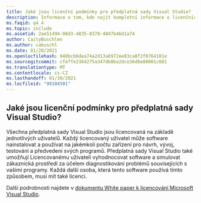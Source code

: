 ```yaml
---
title: Jaké jsou licenční podmínky pro předplatná sady Visual Studio?
description: Informace o tom, kde najít kompletní informace o licenčních podmínkách sady Visual Studio
ms.faqid: q4_4
ms.topic: include
ms.assetid: 2ae51494-98d3-4835-8378-4847b46d1a74
author: CaityBuschlen
ms.author: cabuschl
ms.date: 01/28/2021
ms.openlocfilehash: 940bcb6dea74a2d13a6972ee83ca8f2f0764101e
ms.sourcegitcommit: cfeffe2364275a347db0ba2dce36d8e80001c081
ms.translationtype: MT
ms.contentlocale: cs-CZ
ms.lasthandoff: 01/30/2021
ms.locfileid: "99104501"
---
```

## <a name="what-are-the-licensing-terms-for-visual-studio-subscriptions"></a>Jaké jsou licenční podmínky pro předplatná sady Visual Studio? 

Všechna předplatná sady Visual Studio jsou licencovaná na základě jednotlivých uživatelů.  Každý licencovaný uživatel může software nainstalovat a používat na jakémkoli počtu zařízení pro návrh, vývoj, testování a předvedení svých programů.  Předplatná sady Visual Studio také umožňují Licencovanému uživateli vyhodnocovat software a simulovat zákaznická prostředí za účelem diagnostikování problémů souvisejících s vašimi programy.  Každá další osoba, která tento software používá tímto způsobem, musí mít také licenci. 

Další podrobnosti najdete v [dokumentu White paper k licencování Microsoft Visual Studio](https://aka.ms/vslicensing). 